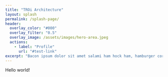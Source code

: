```yaml
---
title: "TROi Architecture"
layout: splash
permalink: /splash-page/
header:
  overlay_color: "#000"
  overlay_filter: "0.5"
  overlay_image: /assets/images/hero-area.jpeg
  actions:
    - label: "Profile"
      url: "#test-link"
excerpt: "Bacon ipsum dolor sit amet salami ham hock ham, hamburger corned beef short ribs kielbasa biltong t-bone drumstick tri-tip tail sirloin pork chop."
---
```

Hello world!
